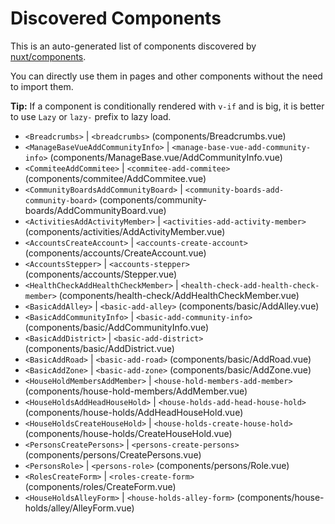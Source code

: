 # Discovered Components

This is an auto-generated list of components discovered by [nuxt/components](https://github.com/nuxt/components).

You can directly use them in pages and other components without the need to import them.

**Tip:** If a component is conditionally rendered with `v-if` and is big, it is better to use `Lazy` or `lazy-` prefix to lazy load.

- `<Breadcrumbs>` | `<breadcrumbs>` (components/Breadcrumbs.vue)
- `<ManageBaseVueAddCommunityInfo>` | `<manage-base-vue-add-community-info>` (components/ManageBase.vue/AddCommunityInfo.vue)
- `<CommiteeAddCommitee>` | `<commitee-add-commitee>` (components/commitee/AddCommitee.vue)
- `<CommunityBoardsAddCommunityBoard>` | `<community-boards-add-community-board>` (components/community-boards/AddCommunityBoard.vue)
- `<ActivitiesAddActivityMember>` | `<activities-add-activity-member>` (components/activities/AddActivityMember.vue)
- `<AccountsCreateAccount>` | `<accounts-create-account>` (components/accounts/CreateAccount.vue)
- `<AccountsStepper>` | `<accounts-stepper>` (components/accounts/Stepper.vue)
- `<HealthCheckAddHealthCheckMember>` | `<health-check-add-health-check-member>` (components/health-check/AddHealthCheckMember.vue)
- `<BasicAddAlley>` | `<basic-add-alley>` (components/basic/AddAlley.vue)
- `<BasicAddCommunityInfo>` | `<basic-add-community-info>` (components/basic/AddCommunityInfo.vue)
- `<BasicAddDistrict>` | `<basic-add-district>` (components/basic/AddDistrict.vue)
- `<BasicAddRoad>` | `<basic-add-road>` (components/basic/AddRoad.vue)
- `<BasicAddZone>` | `<basic-add-zone>` (components/basic/AddZone.vue)
- `<HouseHoldMembersAddMember>` | `<house-hold-members-add-member>` (components/house-hold-members/AddMember.vue)
- `<HouseHoldsAddHeadHouseHold>` | `<house-holds-add-head-house-hold>` (components/house-holds/AddHeadHouseHold.vue)
- `<HouseHoldsCreateHouseHold>` | `<house-holds-create-house-hold>` (components/house-holds/CreateHouseHold.vue)
- `<PersonsCreatePersons>` | `<persons-create-persons>` (components/persons/CreatePersons.vue)
- `<PersonsRole>` | `<persons-role>` (components/persons/Role.vue)
- `<RolesCreateForm>` | `<roles-create-form>` (components/roles/CreateForm.vue)
- `<HouseHoldsAlleyForm>` | `<house-holds-alley-form>` (components/house-holds/alley/AlleyForm.vue)
